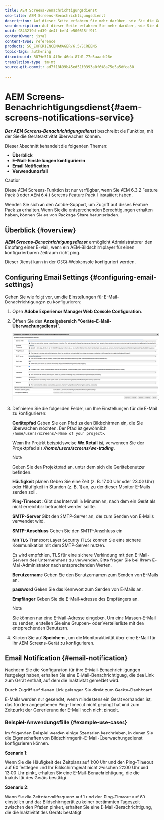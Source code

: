 ```yaml
---
title: AEM Screens-Benachrichtigungsdienst
seo-title: AEM Screens-Benachrichtigungsdienst
description: Auf dieser Seite erfahren Sie mehr darüber, wie Sie die Geräteaktivität überwachen können.
seo-description: Auf dieser Seite erfahren Sie mehr darüber, wie Sie die Geräteaktivität überwachen können.
uuid: 9843219d-ed39-4e4f-bef4-e500528ff9f1
contentOwner: jsyal
content-type: reference
products: SG_EXPERIENCEMANAGER/6.5/SCREENS
topic-tags: authoring
discoiquuid: 8879e510-4f0e-46da-87d2-77c5aaacb26e
translation-type: tm+mt
source-git-commit: ad7f18b99b45ed51f0393a0f608a75e5a5dfca30

---
```



# AEM Screens-Benachrichtigungsdienst{#aem-screens-notifications-service}

<!--removed from metadata: admitteddomains: @adobe.com;@caesars.com-->

***Der AEM Screens-Benachrichtigungsdienst*** beschreibt die Funktion, mit der Sie die Geräteaktivität überwachen können.

Dieser Abschnitt behandelt die folgenden Themen:

* **Überblick**
* **E-Mail-Einstellungen konfigurieren**
* **Email Notification**
* **Verwendungsfall**

>[!CAUTION]
>
>Diese AEM Screens-Funktion ist nur verfügbar, wenn Sie AEM 6.3.2 Feature Pack 3 oder AEM 6.4.1 Screens Feature Pack 1 installiert haben.
>
>Wenden Sie sich an den Adobe-Support, um Zugriff auf dieses Feature Pack zu erhalten. Wenn Sie die entsprechenden Berechtigungen erhalten haben, können Sie es von Package Share herunterladen.

## Überblick {#overview}

***AEM Screens-Benachrichtigungsdienst*** ermöglicht Administratoren den Empfang einer E-Mail, wenn ein AEM-Bildschirmplayer für einen konfigurierbaren Zeitraum nicht ping.

Dieser Dienst kann in der OSGi-Webkonsole konfiguriert werden.

## Configuring Email Settings {#configuring-email-settings}

Gehen Sie wie folgt vor, um die Einstellungen für E-Mail-Benachrichtigungen zu konfigurieren:

1. Open **Adobe Experience Manager Web Console Configuration**.
1. Öffnen Sie den **Anzeigebereich "Geräte-E-Mail-Überwachungsdienst**".

   ![screen_shot_2018-04-26at44602pm](assets/screen_shot_2018-04-26at44602pm.png)

1. Definieren Sie die folgenden Felder, um Ihre Einstellungen für die E-Mail zu konfigurieren:

   **Gerätepfad** Geben Sie den Pfad zu den Bildschirmen ein, die Sie überwachen möchten. Der Pfad ist gewöhnlich `/home/users/screens/<Name of your project>`.

   Wenn Ihr Projekt beispielsweise **We.Retail** ist, verwenden Sie den Projektpfad als ***/home/users/screens/we-trading***.

   >[!NOTE]
   >
   >Geben Sie den Projektpfad an, unter dem sich die Gerätebenutzer befinden.

   **Häufigkeit** planen Geben Sie eine Zeit (z. B. 17.00 Uhr oder 23.00 Uhr) oder Häufigkeit in Stunden (z. B. 1) an, zu der dieser Monitor E-Mails senden soll.

   **Ping-Timeout** : Gibt das Intervall in Minuten an, nach dem ein Gerät als nicht erreichbar betrachtet werden sollte.

   **SMTP-Server** Gibt den SMTP-Server an, der zum Senden von E-Mails verwendet wird.

   **SMTP-Anschluss** Geben Sie den SMTP-Anschluss ein.

   **Mit TLS** Transport Layer Security (TLS) können Sie eine sichere Kommunikation mit dem SMTP-Server nutzen.

   Es wird empfohlen, TLS für eine sichere Verbindung mit den E-Mail-Servern des Unternehmens zu verwenden. Bitte fragen Sie bei Ihrem E-Mail-Administrator nach entsprechenden Werten.

   **Benutzername** Geben Sie den Benutzernamen zum Senden von E-Mails an.

   **password** Geben Sie das Kennwort zum Senden von E-Mails an.

   **Empfänger** Geben Sie die E-Mail-Adresse des Empfängers an.

   >[!NOTE]
   >
   >Sie können nur eine E-Mail-Adresse eingeben. Um eine Massen-E-Mail zu senden, erstellen Sie eine Gruppen- oder Verteilerliste mit den entsprechenden Benutzern.

1. Klicken Sie auf **Speichern** , um die Monitoraktivität über eine E-Mail für Ihr AEM Screens-Gerät zu konfigurieren.

## Email Notification {#email-notification}

Nachdem Sie die Konfiguration für Ihre E-Mail-Benachrichtigungen festgelegt haben, erhalten Sie eine E-Mail-Benachrichtigung, die den Link zum Gerät enthält, auf dem die Inaktivität gemeldet wird.

Durch Zugriff auf diesen Link gelangen Sie direkt zum Geräte-Dashboard.

E-Mails werden nur gesendet, wenn mindestens ein Gerät vorhanden ist, das für den angegebenen Ping-Timeout nicht gepingt hat und zum Zeitpunkt der Generierung der E-Mail noch nicht pingelt.

### Beispiel-Anwendungsfälle {#example-use-cases}

Im folgenden Beispiel werden einige Szenarien beschrieben, in denen Sie die Eigenschaften von Bildschirmgerät-E-Mail-Überwachungsdienst konfigurieren können.

**Szenario 1**:

Wenn Sie die Häufigkeit des Zeitplans auf 1:00 Uhr und den Ping-Timeout auf 60 festlegen und Ihr Bildschirmgerät nicht zwischen 22:00 Uhr und 13:00 Uhr pinkt, erhalten Sie eine E-Mail-Benachrichtigung, die die Inaktivität des Geräts bestätigt.

**Szenario 2**:

Wenn Sie die Zeitintervallfrequenz auf 1 und den Ping-Timeout auf 60 einstellen und das Bildschirmgerät zu keiner bestimmten Tageszeit zwischen den Pfaden pinkelt, erhalten Sie eine E-Mail-Benachrichtigung, die die Inaktivität des Geräts bestätigt.
